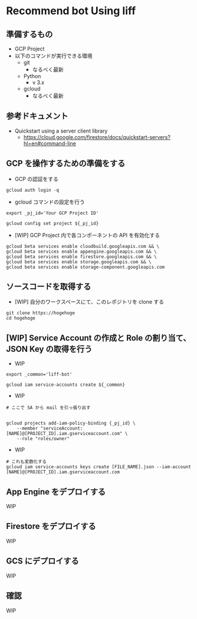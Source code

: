 # Recommend bot Using liff

## 準備するもの

+ GCP Project
+ 以下のコマンドが実行できる環境
  + git
    + なるべく最新
  + Python
    + v 3.x
  + gcloud
    + なるべく最新

## 参考ドキュメント

+ Quickstart using a server client library
  + https://cloud.google.com/firestore/docs/quickstart-servers?hl=en#command-line


## GCP を操作するための準備をする

+ GCP の認証をする

```
gcloud auth login -q
```

+ gcloud コマンドの設定を行う

```
export _pj_id='Your GCP Project ID'

gcloud config set project ${_pj_id}
```

+ [WIP] GCP Project 内で各コンポーネントの API を有効化する

```
gcloud beta services enable cloudbuild.googleapis.com && \
gcloud beta services enable appengine.googleapis.com && \
gcloud beta services enable firestore.googleapis.com && \
gcloud beta services enable storage.googleapis.com && \
gcloud beta services enable storage-component.googleapis.com
```

## ソースコードを取得する

+ [WIP] 自分のワークスペースにて、このレポジトリを clone する

```
git clone https://hogehoge
cd hogehoge
```

## [WIP] Service Account の作成と Role の割り当て、JSON Key の取得を行う

+ WIP

```
export _common='liff-bot'

gcloud iam service-accounts create ${_common}
```

+ WIP

```
# ここで SA から mail を引っ張り出す


gcloud projects add-iam-policy-binding {_pj_id} \
    --member "serviceAccount:[NAME]@[PROJECT_ID].iam.gserviceaccount.com" \
    --role "roles/owner"
```

+ WIP

```
# これも変数化する
gcloud iam service-accounts keys create [FILE_NAME].json --iam-account [NAME]@[PROJECT_ID].iam.gserviceaccount.com
```



## App Engine をデプロイする

WIP

## Firestore をデプロイする

WIP

## GCS にデプロイする

WIP


## 確認

WIP


























